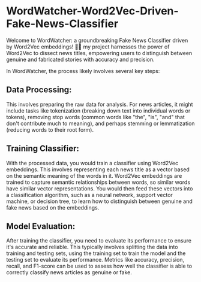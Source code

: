 # WordWatcher-Word2Vec-Driven-Fake-News-Classifier
Welcome to WordWatcher: a groundbreaking Fake News Classifier driven by Word2Vec embeddings! 📰✨ my project harnesses the power of Word2Vec to dissect news titles, empowering users to distinguish between genuine and fabricated stories with accuracy and precision.

In WordWatcher, the process likely involves several key steps:

## Data Processing: 
This involves preparing the raw data for analysis. For news articles, it might include tasks like tokenization (breaking down text into individual words or tokens), removing stop words (common words like "the", "is", "and" that don't contribute much to meaning), and perhaps stemming or lemmatization (reducing words to their root form).

## Training Classifier: 
With the processed data, you would train a classifier using Word2Vec embeddings. This involves representing each news title as a vector based on the semantic meaning of the words in it. Word2Vec embeddings are trained to capture semantic relationships between words, so similar words have similar vector representations. You would then feed these vectors into a classification algorithm, such as a neural network, support vector machine, or decision tree, to learn how to distinguish between genuine and fake news based on the embeddings.

## Model Evaluation: 
After training the classifier, you need to evaluate its performance to ensure it's accurate and reliable. This typically involves splitting the data into training and testing sets, using the training set to train the model and the testing set to evaluate its performance. Metrics like accuracy, precision, recall, and F1-score can be used to assess how well the classifier is able to correctly classify news articles as genuine or fake.
